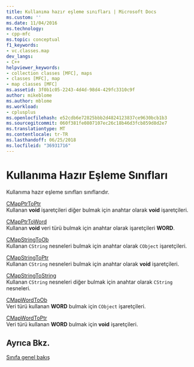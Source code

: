 ```yaml
---
title: Kullanıma hazır eşleme sınıfları | Microsoft Docs
ms.custom: ''
ms.date: 11/04/2016
ms.technology:
- cpp-mfc
ms.topic: conceptual
f1_keywords:
- vc.classes.map
dev_langs:
- C++
helpviewer_keywords:
- collection classes [MFC], maps
- classes [MFC], map
- map classes [MFC]
ms.assetid: 3f0b1c05-2243-4d4d-98d4-429fc3310c9f
author: mikeblome
ms.author: mblome
ms.workload:
- cplusplus
ms.openlocfilehash: e52cdb6e72825bbb2d4824123837ce9630bcb1b3
ms.sourcegitcommit: 060f381fe0807107ec26c18b46d3fcb859d8d2e7
ms.translationtype: MT
ms.contentlocale: tr-TR
ms.lasthandoff: 06/25/2018
ms.locfileid: "36931716"
---
```

# <a name="ready-to-use-map-classes"></a>Kullanıma Hazır Eşleme Sınıfları
Kullanıma hazır eşleme sınıfları sınıflarıdır.  
  
 [CMapPtrToPtr](../mfc/reference/cmapptrtoptr-class.md)  
 Kullanan **void** işaretçileri diğer bulmak için anahtar olarak **void** işaretçileri.  
  
 [CMapPtrToWord](../mfc/reference/cmapptrtoword-class.md)  
 Kullanan **void** veri türü bulmak için anahtar olarak işaretçileri **WORD**.  
  
 [CMapStringToOb](../mfc/reference/cmapstringtoob-class.md)  
 Kullanan `CString` nesneleri bulmak için anahtar olarak `CObject` işaretçileri.  
  
 [CMapStringToPtr](../mfc/reference/cmapstringtoptr-class.md)  
 Kullanan `CString` nesneleri bulmak için anahtar olarak **void** işaretçileri.  
  
 [CMapStringToString](../mfc/reference/cmapstringtostring-class.md)  
 Kullanan `CString` nesneleri diğer bulmak için anahtar olarak `CString` nesneleri.  
  
 [CMapWordToOb](../mfc/reference/cmapwordtoob-class.md)  
 Veri türü kullanan **WORD** bulmak için `CObject` işaretçileri.  
  
 [CMapWordToPtr](../mfc/reference/cmapwordtoptr-class.md)  
 Veri türü kullanan **WORD** bulmak için **void** işaretçileri.  
  
## <a name="see-also"></a>Ayrıca Bkz.  
 [Sınıfa genel bakış](../mfc/class-library-overview.md)

